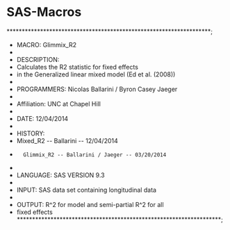 # SAS-Macros

*******************************************************************;
*  MACRO:        Glimmix_R2
*
*  DESCRIPTION:  
*  Calculates the R2 statistic for fixed effects 
*  in the Generalized linear mixed model (Ed et al. (2008))
*  
*  PROGRAMMERS:   Nicolas Ballarini / Byron Casey Jaeger
*
*  Affiliation:  UNC at Chapel Hill
*
*  DATE:         12/04/2014
*
*  HISTORY:
*   Mixed_R2   -- Ballarini          -- 12/04/2014
*		Glimmix_R2 -- Ballarini / Jaeger -- 03/20/2014
*  
*  LANGUAGE:     SAS VERSION 9.3
*
*  INPUT:        SAS data set containing longitudinal data
*
*  OUTPUT:       R^2 for model and semi-partial R^2 for all 
*	 fixed effects
*******************************************************************;
